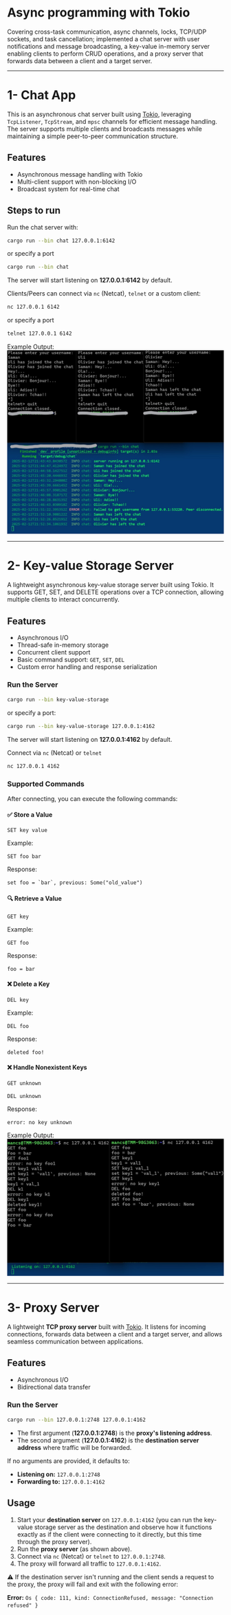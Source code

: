 
# Async programming with Tokio
Covering cross-task communication, async channels, locks, TCP/UDP sockets, and task cancellation; implemented a chat server with user notifications and message broadcasting, a key-value in-memory server enabling clients to perform CRUD operations, and a proxy server that forwards data between a client and a target server.

-------------
# 1- Chat App  

This is an asynchronous chat server built using [Tokio](https://tokio.rs/), leveraging `TcpListener`, `TcpStream`, and `mpsc` channels for efficient message handling. The server supports multiple clients and broadcasts messages while maintaining a simple peer-to-peer communication structure.  

## Features  
- Asynchronous message handling with Tokio  
- Multi-client support with non-blocking I/O  
- Broadcast system for real-time chat  

## Steps to run  
Run the chat server with:  
```sh
cargo run --bin chat 127.0.0.1:6142
```  
or   specify a port
```sh
cargo run --bin chat
```  
The server will start listening on **127.0.0.1:6142** by default.  

Clients/Peers can connect via `nc` (Netcat), `telnet` or a custom client:  
```sh
nc 127.0.0.1 6142
```  
or specify a port  
```sh
telnet 127.0.0.1 6142
```  

Example Output:  
![chat-terminal](https://github.com/playtime-1967/play-async/blob/master/raw/chat-terminal.jpg) 

-----------
# 2- Key-value Storage Server
A lightweight asynchronous key-value storage server built using Tokio. It supports GET, SET, and DELETE operations over a TCP connection, allowing multiple clients to interact concurrently.  


## **Features**  
- Asynchronous I/O
- Thread-safe in-memory storage
- Concurrent client support
- Basic command support: `GET`, `SET`, `DEL`  
- Custom error handling and response serialization  

### **Run the Server**  
```sh
cargo run --bin key-value-storage
```
or specify a port:
```sh
cargo run --bin key-value-storage 127.0.0.1:4162
```
The server will start listening on **127.0.0.1:4162** by default.

Connect via `nc` (Netcat) or `telnet`
```sh
nc 127.0.0.1 4162
```

### **Supported Commands**  
After connecting, you can execute the following commands:

#### ✅ **Store a Value**
```
SET key value
```
Example:
```
SET foo bar
```
Response:
```
set foo = `bar`, previous: Some("old_value")
```

#### 🔍 **Retrieve a Value**
```
GET key
```
Example:
```
GET foo
```
Response:
```
foo = bar
```

#### ❌ **Delete a Key**
```
DEL key
```
Example:
```
DEL foo
```
Response:
```
deleted foo!
```

#### ❌ **Handle Nonexistent Keys**
```
GET unknown
```
```
DEL unknown
```  
Response:
```
error: no key unknown
```

Example Output:  
![key-value-storage-terminal](https://github.com/playtime-1967/play-async/blob/master/raw/key-value-storage-terminal.jpg) 

--------------------

# 3- Proxy Server

A lightweight **TCP proxy server** built with [Tokio](https://tokio.rs/). It listens for incoming connections, forwards data between a client and a target server, and allows seamless communication between applications.

## Features
- Asynchronous I/O
- Bidirectional data transfer

### Run the Server
```sh
cargo run --bin 127.0.0.1:2748 127.0.0.1:4162
```
- The first argument (**127.0.0.1:2748**) is the **proxy's listening address**.  
- The second argument (**127.0.0.1:4162**) is the **destination server address** where traffic will be forwarded.  

If no arguments are provided, it defaults to:
- **Listening on:** `127.0.0.1:2748`  
- **Forwarding to:** `127.0.0.1:4162`  

## Usage
1. Start your **destination server** on `127.0.0.1:4162` (you can run the key-value storage server as the destination and observe how it functions exactly as if the client were connecting to it directly, but this time through the proxy server).  
2. Run the **proxy server** (as shown above).  
3. Connect via `nc` (Netcat) or `telnet` to `127.0.0.1:2748`.  
4. The proxy will forward all traffic to `127.0.0.1:4162`.  

⚠ If the destination server isn't running and the client sends a request to the proxy, the proxy will fail and exit with the following error:  

**Error:** `Os { code: 111, kind: ConnectionRefused, message: "Connection refused" }`
